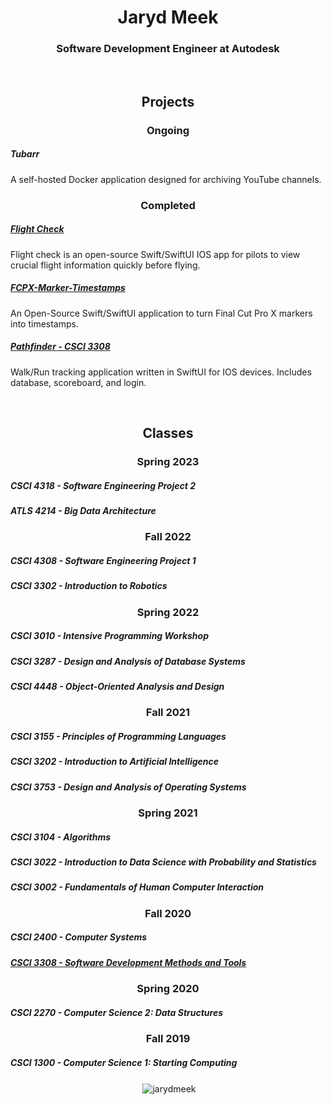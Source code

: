 

<h1 align="center">Jaryd Meek</h1>
<h3 align="center">Software Development Engineer at Autodesk </h3>
<br>
 
<h2 align="center">Projects</h2>
<h3 align="center">Ongoing</h3>

<h5>Tubarr</h5>
<p>A self-hosted Docker application designed for archiving YouTube channels.</p>



<h3 align="center">Completed</h3>

<a href="https://github.com/JarydMeek/Flight-Check"><h5>Flight Check</h5></a>
<p> Flight check is an open-source Swift/SwiftUI IOS app for pilots to view crucial flight information quickly before flying.</p>

<a href="https://github.com/JarydMeek/FPCX-Marker-Timestamps"><h5>FCPX-Marker-Timestamps</h5></a>
<p> An Open-Source Swift/SwiftUI application to turn Final Cut Pro X markers into timestamps.</p>

<a href="https://github.com/JarydMeek/CSCI-3308/tree/master/Group%20Project/All%20Project%20Code%20and%20Components"><h5>Pathfinder - CSCI 3308</h5></a>
<p> Walk/Run tracking application written in SwiftUI for IOS devices. Includes database, scoreboard, and login.</p><br>


<h2 align="center">Classes</h2>
<h3 align="center">Spring 2023</h3>

<h5>CSCI 4318 - Software Engineering Project 2</h5>

<h5>ATLS 4214 - Big Data Architecture</h5>


<h3 align="center">Fall 2022</h3>

<h5>CSCI 4308 - Software Engineering Project 1</h5>

<h5>CSCI 3302 - Introduction to Robotics</h5>

<h3 align="center">Spring 2022</h3>

<h5>CSCI 3010 - Intensive Programming Workshop</h5>

<h5>CSCI 3287 - Design and Analysis of Database Systems</h5>

<h5>CSCI 4448 - Object-Oriented Analysis and Design</h5>

<h3 align="center">Fall 2021</h3>

<h5>CSCI 3155 - Principles of Programming Languages</h5>

<h5>CSCI 3202 - Introduction to Artificial Intelligence</h5>

<h5>CSCI 3753 - Design and Analysis of Operating Systems</h5>

<h3 align="center">Spring 2021</h3>

<h5>CSCI 3104 - Algorithms</h5>

<h5>CSCI 3022 - Introduction to Data Science with Probability and Statistics</h5>

<h5>CSCI 3002 - Fundamentals of Human Computer Interaction</h5>

<h3 align="center">Fall 2020</h3>

<h5>CSCI 2400 - Computer Systems</h5>

<a href="https://github.com/JarydMeek/CSCI-3308"><h5>CSCI 3308 - Software Development Methods and Tools</h5></a>

<h3 align="center">Spring 2020</h3>

<h5>CSCI 2270 - Computer Science 2: Data Structures</h5>

<h3 align="center">Fall 2019</h3>

<h5>CSCI 1300 - Computer Science 1: Starting Computing</h5>

<p align="center">&nbsp;<img align="center" src="https://github-readme-stats-three-murex.vercel.app/api?username=jarydmeek&count_private=true&show_icons=true&theme=vue&include_all_commits=true" alt="jarydmeek" /></p>

